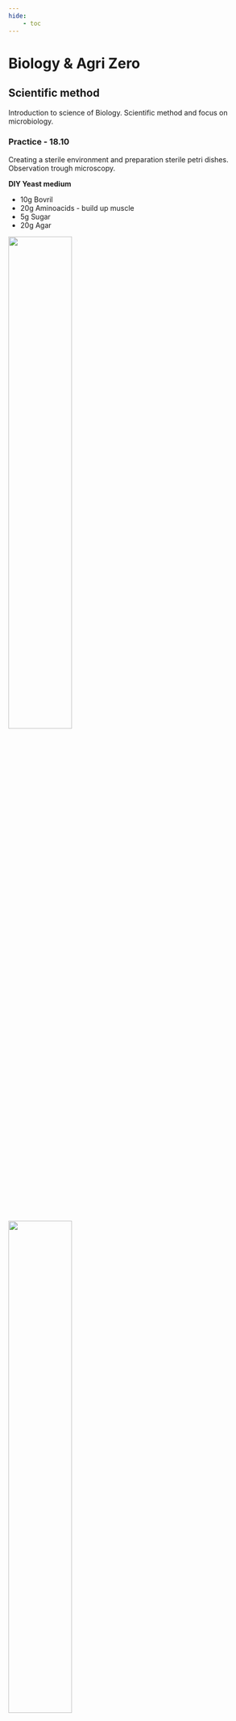 ```yaml
---
hide:
    - toc
---
```


# Biology & Agri Zero

## Scientific method

Introduction to science of Biology.
Scientific method and focus on microbiology.

### Practice - 18.10

Creating a sterile environment and preparation sterile petri dishes.
Observation trough microscopy.

**DIY Yeast medium**

- 10g Bovril
- 20g Aminoacids - build up muscle
- 5g  Sugar
- 20g Agar


<div class="row">
  <div class="column">
<img src="https://paresmarc.github.io/MDEF/images/agri_bio/petridishes0.jpg" width="50%" height="50%" class="center"/>
  </div>
  <div class="column">
  <img src="https://paresmarc.github.io/MDEF/images/agri_bio/petridishes3.jpg" width="50%" height="50%" class="center"/>
  </div>
  <div class="column">
  <img src="https://paresmarc.github.io/MDEF/images/agri_bio/petridishes2.jpg" width="50%" height="50%" class="center"/>
  </div>
  <div class="column">
  <img src="https://paresmarc.github.io/MDEF/images/agri_bio/petridishes1.jpg" width="50%" height="50%" class="center"/>
  </div>
</div>

<img src="https://paresmarc.github.io/MDEF/images/agri_bio/petridishes0.jpg" width="50%" height="50%" class="center"/>

<img src="https://paresmarc.github.io/MDEF/images/agri_bio/petridishes3.jpg" width="50%" height="50%" class="center"/>

<img src="https://paresmarc.github.io/MDEF/images/agri_bio/petridishes2.jpg" width="50%" height="50%" class="center"/>

<img src="https://paresmarc.github.io/MDEF/images/agri_bio/petridishes1.jpg" width="50%" height="50%" class="center"/>


### Practice - 25.10

Creating Bioplastics with

<img src="https://paresmarc.github.io/MDEF/images/agri_bio/biop1.jpg" width="50%" height="50%" class="center"/>

<img src="https://paresmarc.github.io/MDEF/images/agri_bio/biop2.jpg" width="50%" height="50%" class="center"/>

<img src="https://paresmarc.github.io/MDEF/images/agri_bio/biop4.jpg" width="50%" height="50%" class="center"/>

<img src="https://paresmarc.github.io/MDEF/images/agri_bio/biop3.jpg" width="50%" height="50%" class="center"/>

## Article

### Argiles en el sol: Processos Psico-Quimics

Reading scientific papers. Thinking about planetary wellbeing.
